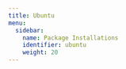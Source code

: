 ```yaml
---
title: Ubuntu
menu:
  sidebar:
    name: Package Installations
    identifier: ubuntu
    weight: 20
---
```


